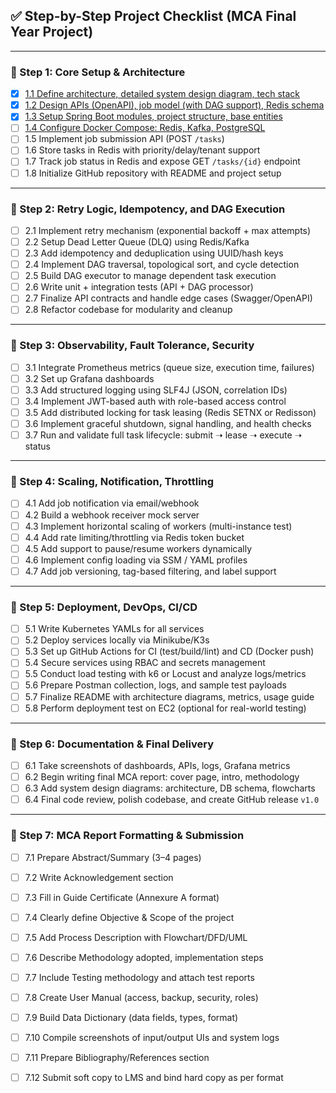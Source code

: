 ## ✅ Step-by-Step Project Checklist (MCA Final Year Project)

---

### 🔹 Step 1: Core Setup & Architecture
- [x] [1.1 Define architecture, detailed system design diagram, tech stack](https://github.com/mrajkishor/Distributed-Task-Scheduler/issues/29)  
- [x] [1.2 Design APIs (OpenAPI), job model (with DAG support), Redis schema](https://github.com/mrajkishor/Distributed-Task-Scheduler/issues/31)  
- [x] [1.3 Setup Spring Boot modules, project structure, base entities](https://github.com/mrajkishor/Distributed-Task-Scheduler/issues/56)  
- [ ] [1.4 Configure Docker Compose: Redis, Kafka, PostgreSQL](https://github.com/mrajkishor/Distributed-Task-Scheduler/issues/58)  
- [ ] 1.5 Implement job submission API (POST `/tasks`)  
- [ ] 1.6 Store tasks in Redis with priority/delay/tenant support  
- [ ] 1.7 Track job status in Redis and expose GET `/tasks/{id}` endpoint  
- [ ] 1.8 Initialize GitHub repository with README and project setup  

---

### 🔹 Step 2: Retry Logic, Idempotency, and DAG Execution
- [ ] 2.1 Implement retry mechanism (exponential backoff + max attempts)  
- [ ] 2.2 Setup Dead Letter Queue (DLQ) using Redis/Kafka  
- [ ] 2.3 Add idempotency and deduplication using UUID/hash keys  
- [ ] 2.4 Implement DAG traversal, topological sort, and cycle detection  
- [ ] 2.5 Build DAG executor to manage dependent task execution  
- [ ] 2.6 Write unit + integration tests (API + DAG processor)  
- [ ] 2.7 Finalize API contracts and handle edge cases (Swagger/OpenAPI)  
- [ ] 2.8 Refactor codebase for modularity and cleanup  

---

### 🔹 Step 3: Observability, Fault Tolerance, Security
- [ ] 3.1 Integrate Prometheus metrics (queue size, execution time, failures)  
- [ ] 3.2 Set up Grafana dashboards  
- [ ] 3.3 Add structured logging using SLF4J (JSON, correlation IDs)  
- [ ] 3.4 Implement JWT-based auth with role-based access control  
- [ ] 3.5 Add distributed locking for task leasing (Redis SETNX or Redisson)  
- [ ] 3.6 Implement graceful shutdown, signal handling, and health checks  
- [ ] 3.7 Run and validate full task lifecycle: submit ➝ lease ➝ execute ➝ status  

---

### 🔹 Step 4: Scaling, Notification, Throttling
- [ ] 4.1 Add job notification via email/webhook  
- [ ] 4.2 Build a webhook receiver mock server  
- [ ] 4.3 Implement horizontal scaling of workers (multi-instance test)  
- [ ] 4.4 Add rate limiting/throttling via Redis token bucket  
- [ ] 4.5 Add support to pause/resume workers dynamically  
- [ ] 4.6 Implement config loading via SSM / YAML profiles  
- [ ] 4.7 Add job versioning, tag-based filtering, and label support  

---

### 🔹 Step 5: Deployment, DevOps, CI/CD
- [ ] 5.1 Write Kubernetes YAMLs for all services  
- [ ] 5.2 Deploy services locally via Minikube/K3s  
- [ ] 5.3 Set up GitHub Actions for CI (test/build/lint) and CD (Docker push)  
- [ ] 5.4 Secure services using RBAC and secrets management  
- [ ] 5.5 Conduct load testing with k6 or Locust and analyze logs/metrics  
- [ ] 5.6 Prepare Postman collection, logs, and sample test payloads  
- [ ] 5.7 Finalize README with architecture diagrams, metrics, usage guide  
- [ ] 5.8 Perform deployment test on EC2 (optional for real-world testing)  

---

### 🔹 Step 6: Documentation & Final Delivery
- [ ] 6.1 Take screenshots of dashboards, APIs, logs, Grafana metrics  
- [ ] 6.2 Begin writing final MCA report: cover page, intro, methodology  
- [ ] 6.3 Add system design diagrams: architecture, DB schema, flowcharts  
- [ ] 6.4 Final code review, polish codebase, and create GitHub release `v1.0`  

---

### 🔹 Step 7: MCA Report Formatting & Submission
- [ ] 7.1 Prepare Abstract/Summary (3–4 pages)  
- [ ] 7.2 Write Acknowledgement section  
- [ ] 7.3 Fill in Guide Certificate (Annexure A format)  
- [ ] 7.4 Clearly define Objective & Scope of the project  
- [ ] 7.5 Add Process Description with Flowchart/DFD/UML  
- [ ] 7.6 Describe Methodology adopted, implementation steps  
- [ ] 7.7 Include Testing methodology and attach test reports  
- [ ] 7.8 Create User Manual (access, backup, security, roles)  
- [ ] 7.9 Build Data Dictionary (data fields, types, format)  
- [ ] 7.10 Compile screenshots of input/output UIs and system logs  
- [ ] 7.11 Prepare Bibliography/References section  
- [ ] 7.12 Submit soft copy to LMS and bind hard copy as per format  

